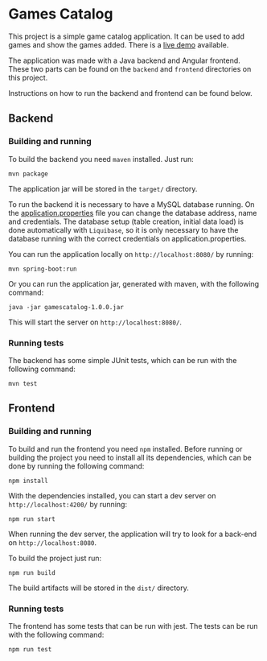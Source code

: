# Games Catalog

This project is a simple game catalog application. It can be used to add games and show the games added.
There is a [live demo](http://158.101.116.85/) available.

The application was made with a Java backend and Angular frontend. These two parts can be found on the `backend` and `frontend` directories
on this project.

Instructions on how to run the backend and frontend can be found below.

## Backend

### Building and running

To build the backend you need `maven` installed. Just run:
```
mvn package
```
The application jar will be stored in the `target/` directory.

To run the backend it is necessary to have a MySQL database running. On the [application.properties](backend/src/main/resources/application.properties)
file you can change the database address, name and credentials. The database setup (table creation, initial data load)
is done automatically with `Liquibase`, so it is only necessary to have the database running with the correct credentials on application.properties.

You can run the application locally on `http://localhost:8080/` by running:
```
mvn spring-boot:run
```

Or you can run the application jar, generated with maven, with the following command:
```
java -jar gamescatalog-1.0.0.jar
```
This will start the server on `http://localhost:8080/`.

### Running tests

The backend has some simple JUnit tests, which can be run with the following command:
```
mvn test
```

## Frontend

### Building and running

To build and run the frontend you need `npm` installed. Before running or building the project you need to install all its dependencies,
which can be done by running the following command:
```
npm install
```

With the dependencies installed, you can start a dev server on `http://localhost:4200/` by running:
```
npm run start
```
When running the dev server, the application will try to look for a back-end on `http://localhost:8080`.

To build the project just run:
```
npm run build
```
The build artifacts will be stored in the `dist/` directory.

### Running tests

The frontend has some tests that can be run with jest. The tests can be run with the following command:
```
npm run test
```
